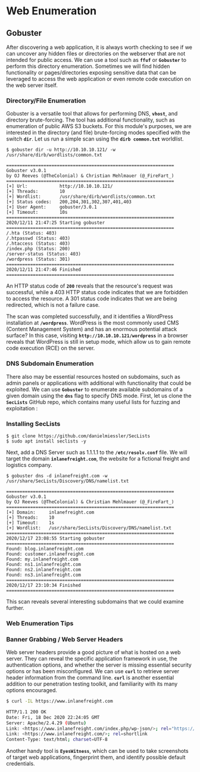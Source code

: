 # Web Enumeration

## Gobuster

After discovering a web application, it is always worth checking to see if we can uncover any hidden files or directories on the webserver that are not intended for public access. We can use a tool such as **`ffuf`** or **`Gobuster`** to perform this directory enumeration. Sometimes we will find hidden functionality or pages/directories exposing sensitive data that can be leveraged to access the web application or even remote code execution on the web server itself.

### Directory/File Enumeration

Gobuster is a versatile tool that allows for performing DNS, **`vhost`**, and directory brute-forcing. The tool has additional functionality, such as enumeration of public AWS S3 buckets. For this module's purposes, we are interested in the directory (and file) brute-forcing modes specified with the switch **`dir`**. Let us run a simple scan using the **`dirb common.txt`** worldlist.

```shell-session
$ gobuster dir -u http://10.10.10.121/ -w /usr/share/dirb/wordlists/common.txt

===============================================================
Gobuster v3.0.1
by OJ Reeves (@TheColonial) & Christian Mehlmauer (@_FireFart_)
===============================================================
[+] Url:            http://10.10.10.121/
[+] Threads:        10
[+] Wordlist:       /usr/share/dirb/wordlists/common.txt
[+] Status codes:   200,204,301,302,307,401,403
[+] User Agent:     gobuster/3.0.1
[+] Timeout:        10s
===============================================================
2020/12/11 21:47:25 Starting gobuster
===============================================================
/.hta (Status: 403)
/.htpasswd (Status: 403)
/.htaccess (Status: 403)
/index.php (Status: 200)
/server-status (Status: 403)
/wordpress (Status: 301)
===============================================================
2020/12/11 21:47:46 Finished
===============================================================
```

An HTTP status code of **`200`** reveals that the resource's request was successful, while a 403 HTTP status code indicates that we are forbidden to access the resource. A 301 status code indicates that we are being redirected, which is not a failure case.

The scan was completed successfully, and it identifies a WordPress installation at **`/wordpress`**. WordPress is the most commonly used CMS (Content Management System) and has an enormous potential attack surface? In this case, visiting **`http://10.10.10.121/wordpress`** in a browser reveals that WordPress is still in setup mode, which allow us to gain remote code execution (RCE) on the server.

### DNS Subdomain Enumeration

There also may be essential resources hosted on subdomains, such as admin panels or applications with additional with functionality that could be exploited. We can use **`Gobuster`** to enumerate available subdomains of a given domain using the **`dns`** flag to specify DNS mode. First, let us clone the **`SecLists`** GitHub repo, which contains many useful lists for fuzzing and exploitation :&#x20;

### Installing SecLists

```shell-session
$ git clone https://github.com/danielmiessler/SecLists
$ sudo apt install seclists -y
```

Next, add a DNS Server such as 1.1.1.1 to the **`/etc/resolv.conf`** file. We will target the domain **`inlanefreight.com`**, the website for a fictional freight and logistics company.

```shell-session
$ gobuster dns -d inlanefreight.com -w /usr/share/SecLists/Discovery/DNS/namelist.txt

===============================================================
Gobuster v3.0.1
by OJ Reeves (@TheColonial) & Christian Mehlmauer (@_FireFart_)
===============================================================
[+] Domain:     inlanefreight.com
[+] Threads:    10
[+] Timeout:    1s
[+] Wordlist:   /usr/share/SecLists/Discovery/DNS/namelist.txt
===============================================================
2020/12/17 23:08:55 Starting gobuster
===============================================================
Found: blog.inlanefreight.com
Found: customer.inlanefreight.com
Found: my.inlanefreight.com
Found: ns1.inlanefreight.com
Found: ns2.inlanefreight.com
Found: ns3.inlanefreight.com
===============================================================
2020/12/17 23:10:34 Finished
===============================================================
```

This scan reveals several interesting subdomains that we could examine further.

### Web Enumeration Tips

### Banner Grabbing / Web Server Headers

Web server headers provide a good picture of what is hosted on a web server. They can reveal the specific application framework in use, the authentication options, and whether the server is missing essential security options or has been misconfigured. We can use **`curl`** to retrieve server header information from the command line. **`curl`** is another essential addition to our penetration testing toolkit, and familiarity with its many options encouraged.

```bash
$ curl -IL https://www.inlanefreight.com

HTTP/1.1 200 OK
Date: Fri, 18 Dec 2020 22:24:05 GMT
Server: Apache/2.4.29 (Ubuntu)
Link: <https://www.inlanefreight.com/index.php/wp-json/>; rel="https://api.w.org/"
Link: <https://www.inlanefreight.com/>; rel=shortlink
Content-Type: text/html; charset=UTF-8
```

Another handy tool is **`EyesWitness`**, which can be used to take screenshots of target web applications, fingerprint them, and identify possible default credentials.
